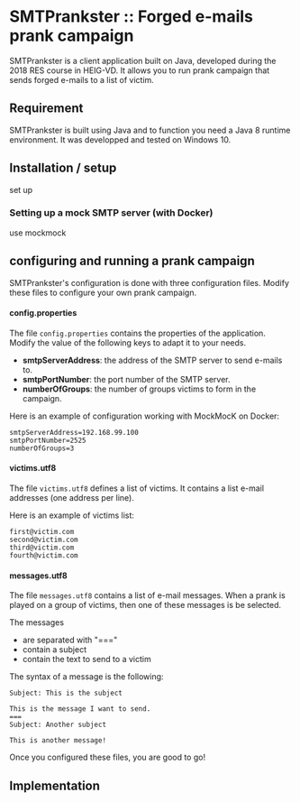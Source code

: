 # SMTPrankster :: Forged e-mails prank campaign

SMTPrankster is a client application built on Java, developed during the 2018 RES course in HEIG-VD. It allows you to run prank campaign that sends forged e-mails to a list of victim.

## Requirement
SMTPrankster is built using Java and to function you need a Java 8 runtime environment. It was developped and tested on Windows 10.

## Installation / setup
set up

### Setting up a mock SMTP server (with Docker)

use mockmock

## configuring and running a prank campaign

SMTPrankster's configuration is done with three configuration files. Modify these files to configure your own prank campaign.

#### config.properties

The file `config.properties` contains the properties of the application. Modify the value of the following keys to adapt it to your needs.
* **smtpServerAddress**: the address of the SMTP server to send e-mails to.
* **smtpPortNumber**: the port number of the SMTP server.
* **numberOfGroups**: the number of groups victims to form in the campaign.

Here is an example of configuration working with MockMocK on Docker:
```
smtpServerAddress=192.168.99.100
smtpPortNumber=2525
numberOfGroups=3
```

#### victims.utf8

The file `victims.utf8` defines a list of victims. It contains a list e-mail addresses (one address per line).

Here is an example of victims list:
```
first@victim.com
second@victim.com
third@victim.com
fourth@victim.com
```

#### messages.utf8

The file `messages.utf8` contains a list of e-mail messages. When a prank is played on a group of victims, then one of these messages is be selected.  

The messages  
* are separated with "==="
* contain a subject
* contain the text to send to a victim

The syntax of a message is the following:
```
Subject: This is the subject

This is the message I want to send.
===
Subject: Another subject

This is another message!
```

Once you configured these files, you are good to go!

## Implementation
